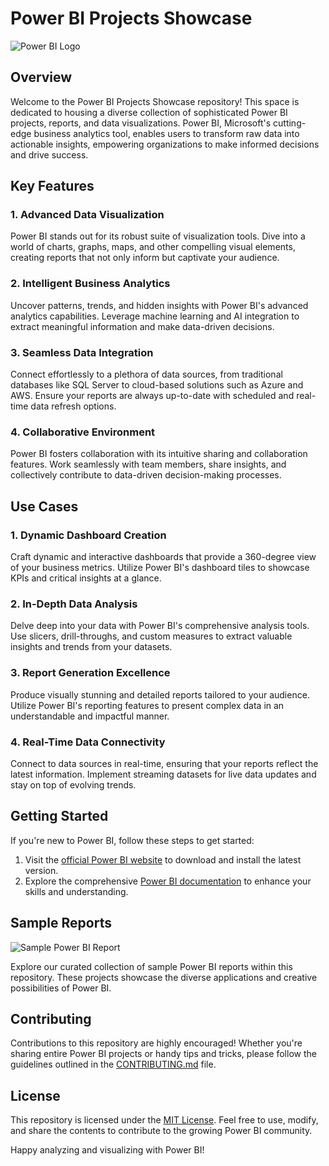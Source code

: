 # Power BI Projects Showcase

![Power BI Logo](https://powerbi.microsoft.com/pictures/application-logos/svg/powerbi_icon.svg)

## Overview

Welcome to the Power BI Projects Showcase repository! This space is dedicated to housing a diverse collection of sophisticated Power BI projects, reports, and data visualizations. Power BI, Microsoft's cutting-edge business analytics tool, enables users to transform raw data into actionable insights, empowering organizations to make informed decisions and drive success.

## Key Features

### 1. Advanced Data Visualization
Power BI stands out for its robust suite of visualization tools. Dive into a world of charts, graphs, maps, and other compelling visual elements, creating reports that not only inform but captivate your audience.

### 2. Intelligent Business Analytics
Uncover patterns, trends, and hidden insights with Power BI's advanced analytics capabilities. Leverage machine learning and AI integration to extract meaningful information and make data-driven decisions.

### 3. Seamless Data Integration
Connect effortlessly to a plethora of data sources, from traditional databases like SQL Server to cloud-based solutions such as Azure and AWS. Ensure your reports are always up-to-date with scheduled and real-time data refresh options.

### 4. Collaborative Environment
Power BI fosters collaboration with its intuitive sharing and collaboration features. Work seamlessly with team members, share insights, and collectively contribute to data-driven decision-making processes.

## Use Cases

### 1. Dynamic Dashboard Creation
Craft dynamic and interactive dashboards that provide a 360-degree view of your business metrics. Utilize Power BI's dashboard tiles to showcase KPIs and critical insights at a glance.

### 2. In-Depth Data Analysis
Delve deep into your data with Power BI's comprehensive analysis tools. Use slicers, drill-throughs, and custom measures to extract valuable insights and trends from your datasets.

### 3. Report Generation Excellence
Produce visually stunning and detailed reports tailored to your audience. Utilize Power BI's reporting features to present complex data in an understandable and impactful manner.

### 4. Real-Time Data Connectivity
Connect to data sources in real-time, ensuring that your reports reflect the latest information. Implement streaming datasets for live data updates and stay on top of evolving trends.

## Getting Started

If you're new to Power BI, follow these steps to get started:

1. Visit the [official Power BI website](https://powerbi.microsoft.com/) to download and install the latest version.
2. Explore the comprehensive [Power BI documentation](https://docs.microsoft.com/en-us/power-bi/) to enhance your skills and understanding.

## Sample Reports

![Sample Power BI Report](path/to/sample/report/screenshot.png)

Explore our curated collection of sample Power BI reports within this repository. These projects showcase the diverse applications and creative possibilities of Power BI.

## Contributing

Contributions to this repository are highly encouraged! Whether you're sharing entire Power BI projects or handy tips and tricks, please follow the guidelines outlined in the [CONTRIBUTING.md](CONTRIBUTING.md) file.

## License

This repository is licensed under the [MIT License](LICENSE). Feel free to use, modify, and share the contents to contribute to the growing Power BI community.

Happy analyzing and visualizing with Power BI!
